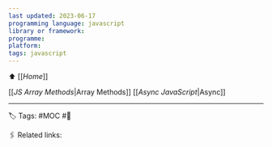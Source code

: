 ```yaml
---
last updated: 2023-06-17
programming language: javascript
library or framework:
programme:
platform:
tags: javascript
---
```

⬆ [[_Home_]]

[[_JS Array Methods_|Array Methods]]
[[_Async JavaScript_|Async]]

---
🏷 Tags: #MOC  #🌱

🖇 Related links:

